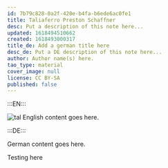 ```yaml
---
id: 7b79c828-0a2f-420e-b4fa-b6ede6ac0fe1
title: Taliaferro Preston Schaffner
desc: Put a description of this note here...
updated: 1618494510662
created: 1618493000317
title_de: Add a german title here
desc_de: Put a DE description of this note here...
author: Author name(s) here.
tao_type: material
cover_image: null
license: CC BY-SA
published: false
---
```


:::EN:::

![tal](/Users/filippobertoni/Documents/TAO/Website/Radiolaria/Schaffner.jpg)
English content goes here.

:::DE:::

German content goes here.

Testing here
